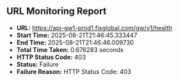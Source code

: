 ## URL Monitoring Report

- **URL:** https://api-gw1-prod1.fisglobal.com/gw/v1/health
- **Start Time:** 2025-08-21T21:46:45.333447
- **End Time:** 2025-08-21T21:46:46.009730
- **Total Time Taken:** 0.676283 seconds
- **HTTP Status Code:** 403
- **Status:** Failure
- **Failure Reason:** HTTP Status Code: 403
